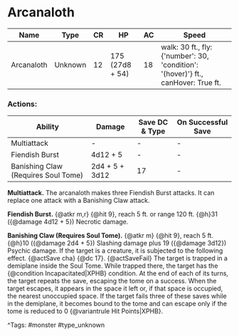 # Arcanaloth

| Name | Type | CR | HP | AC | Speed |
|------|------|----|----|----|-------|
| Arcanaloth | Unknown | 12 | 175 (27d8 + 54) | 18 | walk: 30 ft., fly: {'number': 30, 'condition': '(hover)'} ft., canHover: True ft. |

### Actions:

| Ability | Damage | Save DC & Type | On Successful Save |
|---------|--------|----------------|--------------------|
| Multiattack | - | - | - |
| Fiendish Burst | 4d12 + 5 | - | - |
| Banishing Claw (Requires Soul Tome) | 2d4 + 5 + 3d12 | 17 | - |


**Multiattack.** The arcanaloth makes three Fiendish Burst attacks. It can replace one attack with a Banishing Claw attack.

**Fiendish Burst.** {@atkr m,r} {@hit 9}, reach 5 ft. or range 120 ft. {@h}31 ({@damage 4d12 + 5}) Necrotic damage.

**Banishing Claw (Requires Soul Tome).** {@atkr m} {@hit 9}, reach 5 ft. {@h}10 ({@damage 2d4 + 5}) Slashing damage plus 19 ({@damage 3d12}) Psychic damage. If the target is a creature, it is subjected to the following effect. {@actSave cha} {@dc 17}. {@actSaveFail} The target is trapped in a demiplane inside the Soul Tome. While trapped there, the target has the {@condition Incapacitated|XPHB} condition. At the end of each of its turns, the target repeats the save, escaping the tome on a success. When the target escapes, it appears in the space it left or, if that space is occupied, the nearest unoccupied space. If the target fails three of these saves while in the demiplane, it becomes bound to the tome and can escape only if the tome is reduced to 0 {@variantrule Hit Points|XPHB}.

^Tags: #monster #type_unknown